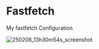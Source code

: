 # Fastfetch
My fastfetch Configuration

![250208_13h30m54s_screenshot](https://github.com/user-attachments/assets/ca989d96-9e99-4e9f-badf-22b738c80c78)


